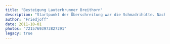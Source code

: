 ```yaml
---
title: "Besteigung Lauterbrunner Breithorn"
description: "Startpunkt der Überschreitung war die Schmadrihütte. Nach einem Abstecher auf den Westgipfel des Grosshorns und einer stürmischen Biwaknacht inklusive Gewitter im Schmadrijoch, ging es an einem langen Tag über den Westgrat hoch, den Ostgrat runter und um das Tschingelhorn zurück."
author: "Friedjoff"
date: 2011-10-01
photos: "72157693973827291"
legacy: true
---
```

